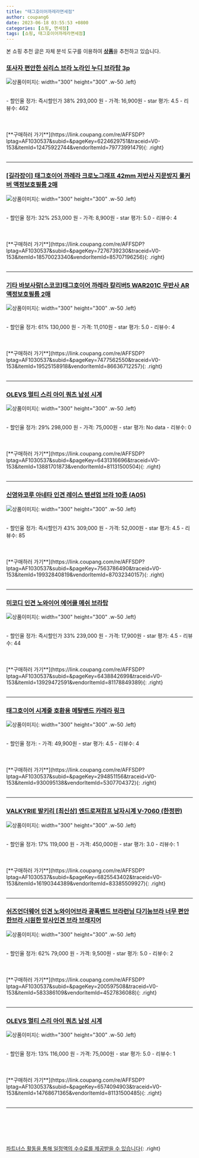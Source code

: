 ```yaml
---
title: "태그호이어까레라면세점"
author: coupang6
date: 2023-06-18 03:55:53 +0800
categories: [쇼핑, 면세점]
tags: [쇼핑, 태그호이어까레라면세점]
---
```


본 쇼핑 추천 글은 자체 분석 도구를 이용하여 [**상품**](https://link.coupang.com/a/bao1ui)을 추천하고 있습니다.

### [또사자 편안한 심리스 브라 노라인 누디 브라탑 3p](https://link.coupang.com/re/AFFSDP?lptag=AF1030537&subid=&pageKey=6224629751&traceid=V0-153&itemId=12475922744&vendorItemId=79773991479)

![상품이미지](https://thumbnail10.coupangcdn.com/thumbnails/remote/230x230ex/image/vendor_inventory/a039/3e28e079a90f22f4fd7abbbb89a7b798855776e23c88d804b37e09f3d0b1.png){: width="300" height="300" .w-50 .left}


<br>
- 할인율 정가: 즉시할인가 38%  293,000   원
- 가격: 16,900원
- star 평가: 4.5
- 리뷰수: 462
<br>
<br>
<br>
<br>
[**구매하러 가기**](https://link.coupang.com/re/AFFSDP?lptag=AF1030537&subid=&pageKey=6224629751&traceid=V0-153&itemId=12475922744&vendorItemId=79773991479){: .right}
<br>
<br>

---

### [[길라잡이] 태그호이어 까레라 크로노그래프 42mm 저반사 지문방지 풀커버 액정보호필름 2매](https://link.coupang.com/re/AFFSDP?lptag=AF1030537&subid=&pageKey=7276739230&traceid=V0-153&itemId=18570023340&vendorItemId=85707196256)

![상품이미지](https://thumbnail10.coupangcdn.com/thumbnails/remote/230x230ex/image/vendor_inventory/f0d2/c8afda3ed97155cd195d31f48d69d9c2b20aea54b867c79169c43c240c84.jpg){: width="300" height="300" .w-50 .left}


<br>
- 할인율 정가: 32%  253,000   원
- 가격: 8,900원
- star 평가: 5.0
- 리뷰수: 4
<br>
<br>
<br>
<br>
[**구매하러 가기**](https://link.coupang.com/re/AFFSDP?lptag=AF1030537&subid=&pageKey=7276739230&traceid=V0-153&itemId=18570023340&vendorItemId=85707196256){: .right}
<br>
<br>

---

### [기타 바보사랑[스코코]태그호이어 까레라 칼리버5 WAR201C 무반사 AR 액정보호필름 2매](https://link.coupang.com/re/AFFSDP?lptag=AF1030537&subid=&pageKey=7477562550&traceid=V0-153&itemId=19525158918&vendorItemId=86636712257)

![상품이미지](https://thumbnail9.coupangcdn.com/thumbnails/remote/230x230ex/image/vendor_inventory/45dc/2339a3645d8e97fcb05a41c6e080ca8d7b6529a337fda032dc6cfde91715.jpg){: width="300" height="300" .w-50 .left}


<br>
- 할인율 정가: 61%  130,000   원
- 가격: 11,010원
- star 평가: 5.0
- 리뷰수: 4
<br>
<br>
<br>
<br>
[**구매하러 가기**](https://link.coupang.com/re/AFFSDP?lptag=AF1030537&subid=&pageKey=7477562550&traceid=V0-153&itemId=19525158918&vendorItemId=86636712257){: .right}
<br>
<br>

---

### [OLEVS 멀티 스리 아이 쿼츠 남성 시계](https://link.coupang.com/re/AFFSDP?lptag=AF1030537&subid=&pageKey=6431316696&traceid=V0-153&itemId=13881701873&vendorItemId=81131500504)

![상품이미지](https://thumbnail7.coupangcdn.com/thumbnails/remote/230x230ex/image/vendor_inventory/2da0/9f2913bd533245a4c50bbddd83ff7aee9438be46b1c3ccb02ecb7244b44f.jpg){: width="300" height="300" .w-50 .left}


<br>
- 할인율 정가: 29%  298,000   원
- 가격: 75,000원
- star 평가: No data
- 리뷰수: 0
<br>
<br>
<br>
<br>
[**구매하러 가기**](https://link.coupang.com/re/AFFSDP?lptag=AF1030537&subid=&pageKey=6431316696&traceid=V0-153&itemId=13881701873&vendorItemId=81131500504){: .right}
<br>
<br>

---

### [신영와코루 아네타 인견 레이스 텐션업 브라 10종 (A05)](https://link.coupang.com/re/AFFSDP?lptag=AF1030537&subid=&pageKey=7563786490&traceid=V0-153&itemId=19932840819&vendorItemId=87032340157)

![상품이미지](https://thumbnail10.coupangcdn.com/thumbnails/remote/230x230ex/image/vendor_inventory/9222/9c6f3a01c684a9536ac8d23b7606801d4d9210f5ecafcaeee4b7ca79a544.jpg){: width="300" height="300" .w-50 .left}


<br>
- 할인율 정가: 즉시할인가 43%  309,000   원
- 가격: 52,000원
- star 평가: 4.5
- 리뷰수: 85
<br>
<br>
<br>
<br>
[**구매하러 가기**](https://link.coupang.com/re/AFFSDP?lptag=AF1030537&subid=&pageKey=7563786490&traceid=V0-153&itemId=19932840819&vendorItemId=87032340157){: .right}
<br>
<br>

---

### [미코디 인견 노와이어 에어쿨 메쉬 브라탑](https://link.coupang.com/re/AFFSDP?lptag=AF1030537&subid=&pageKey=6438842699&traceid=V0-153&itemId=13929472591&vendorItemId=81178849389)

![상품이미지](https://thumbnail10.coupangcdn.com/thumbnails/remote/230x230ex/image/vendor_inventory/bfb4/2f81f093c4167f114ef513bb5ef7e2b085d29b7703954219683d3c3e61f9.jpg){: width="300" height="300" .w-50 .left}


<br>
- 할인율 정가: 즉시할인가 33%  239,000   원
- 가격: 17,900원
- star 평가: 4.5
- 리뷰수: 44
<br>
<br>
<br>
<br>
[**구매하러 가기**](https://link.coupang.com/re/AFFSDP?lptag=AF1030537&subid=&pageKey=6438842699&traceid=V0-153&itemId=13929472591&vendorItemId=81178849389){: .right}
<br>
<br>

---

### [태그호이어 시계줄 호환용 메탈밴드 카레라 링크](https://link.coupang.com/re/AFFSDP?lptag=AF1030537&subid=&pageKey=294851156&traceid=V0-153&itemId=930095138&vendorItemId=5307704372)

![상품이미지](https://thumbnail10.coupangcdn.com/thumbnails/remote/230x230ex/image/vendor_inventory/e29e/0fd4a6a59647b6e3068b5e53e32f74416c2b3af63710067db085b3ec09b8.jpg){: width="300" height="300" .w-50 .left}


<br>
- 할인율 정가: 
- 가격: 49,900원
- star 평가: 4.5
- 리뷰수: 4
<br>
<br>
<br>
<br>
[**구매하러 가기**](https://link.coupang.com/re/AFFSDP?lptag=AF1030537&subid=&pageKey=294851156&traceid=V0-153&itemId=930095138&vendorItemId=5307704372){: .right}
<br>
<br>

---

### [VALKYRIE 발키리 [최신상] 엔드로져캄프 남자시계 V-7060 (한정판)](https://link.coupang.com/re/AFFSDP?lptag=AF1030537&subid=&pageKey=6825543402&traceid=V0-153&itemId=16190344389&vendorItemId=83385509927)

![상품이미지](https://thumbnail9.coupangcdn.com/thumbnails/remote/230x230ex/image/vendor_inventory/4b47/735614d5df06b266338d033c48d07cecc1b20d38a3b68ffd3c112d90883b.jpg){: width="300" height="300" .w-50 .left}


<br>
- 할인율 정가: 17%  119,000   원
- 가격: 450,000원
- star 평가: 3.0
- 리뷰수: 1
<br>
<br>
<br>
<br>
[**구매하러 가기**](https://link.coupang.com/re/AFFSDP?lptag=AF1030537&subid=&pageKey=6825543402&traceid=V0-153&itemId=16190344389&vendorItemId=83385509927){: .right}
<br>
<br>

---

### [쉬즈언더웨어 인견 노와이어브라 광폭밴드 브라런닝 다기능브라 너무 편안한브라 시원한 망사인견 브라 브래지어](https://link.coupang.com/re/AFFSDP?lptag=AF1030537&subid=&pageKey=200597508&traceid=V0-153&itemId=583386109&vendorItemId=4527836088)

![상품이미지](https://thumbnail6.coupangcdn.com/thumbnails/remote/230x230ex/image/vendor_inventory/40c8/7352e05d33336ff851ad468268b8437cd362b6cb0b029b73d7fc6abfd39d.jpg){: width="300" height="300" .w-50 .left}


<br>
- 할인율 정가: 62%  79,000   원
- 가격: 9,500원
- star 평가: 5.0
- 리뷰수: 2
<br>
<br>
<br>
<br>
[**구매하러 가기**](https://link.coupang.com/re/AFFSDP?lptag=AF1030537&subid=&pageKey=200597508&traceid=V0-153&itemId=583386109&vendorItemId=4527836088){: .right}
<br>
<br>

---

### [OLEVS 멀티 스리 아이 쿼츠 남성 시계](https://link.coupang.com/re/AFFSDP?lptag=AF1030537&subid=&pageKey=6574094903&traceid=V0-153&itemId=14768671365&vendorItemId=81131500485)

![상품이미지](https://thumbnail10.coupangcdn.com/thumbnails/remote/230x230ex/image/vendor_inventory/ceea/b10fb6e3ad21f868753e2f3d18b780b74fbaf56b058ae1ef811dc5d04ca8.jpg){: width="300" height="300" .w-50 .left}


<br>
- 할인율 정가: 13%  116,000   원
- 가격: 75,000원
- star 평가: 5.0
- 리뷰수: 1
<br>
<br>
<br>
<br>
[**구매하러 가기**](https://link.coupang.com/re/AFFSDP?lptag=AF1030537&subid=&pageKey=6574094903&traceid=V0-153&itemId=14768671365&vendorItemId=81131500485){: .right}
<br>
<br>

---
<br><br><br><br><br> [파트너스 활동을 통해 일정액의 수수료를 제공받을 수 있습니다](https://link.coupang.com/a/bao1ui){: .right}